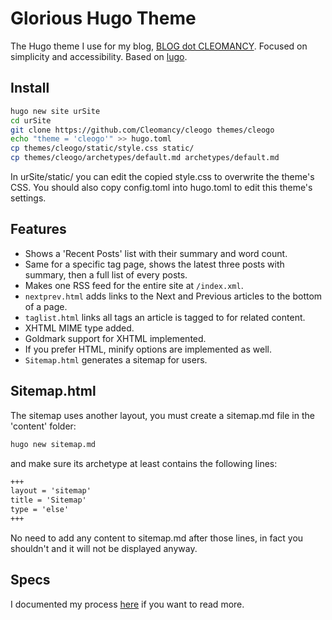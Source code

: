 # Glorious Hugo Theme

The Hugo theme I use for my blog, [BLOG dot CLEOMANCY](https://blog.cleomancy.com/).
Focused on simplicity and accessibility.
Based on [lugo](https://github.com/lukeSmithxyz/lugo).

## Install

```sh
hugo new site urSite
cd urSite
git clone https://github.com/Cleomancy/cleogo themes/cleogo
echo "theme = 'cleogo'" >> hugo.toml
cp themes/cleogo/static/style.css static/
cp themes/cleogo/archetypes/default.md archetypes/default.md
```
In urSite/static/ you can edit the copied style.css to overwrite the theme's CSS. You should also copy config.toml into hugo.toml to edit this theme's settings.

## Features

- Shows a 'Recent Posts' list with their summary and word count.
- Same for a specific tag page, shows the latest three posts with summary, then a full list of every posts.
- Makes one RSS feed for the entire site at `/index.xml`.
- `nextprev.html` adds links to the Next and Previous articles to the bottom of a page.
- `taglist.html` links all tags an article is tagged to for related content.
- XHTML MIME type added.
- Goldmark support for XHTML implemented.
- If you prefer HTML, minify options are implemented as well.
- `Sitemap.html` generates a sitemap for users.

## Sitemap.html

The sitemap uses another layout, you must create a sitemap.md file in the 'content' folder:
```sh
hugo new sitemap.md
```
and make sure its archetype at least contains the following lines:

```sitemap.md
+++
layout = 'sitemap'
title = 'Sitemap'
type = 'else'
+++
```

No need to add any content to sitemap.md after those lines, in fact you shouldn't and it will not be displayed anyway.

## Specs

I documented my process [here](https://blog.cleomancy.com/hugo/) if you want to read more.
